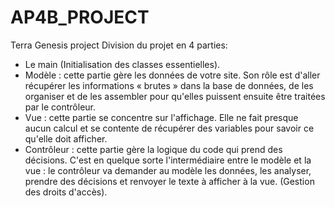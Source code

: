 # AP4B_PROJECT
Terra Genesis project
Division du projet en 4 parties:
- Le main (Initialisation des classes essentielles).
- Modèle : cette partie gère les données de votre site. Son rôle est d'aller récupérer les informations « brutes » dans la base de données, de les organiser et de les assembler pour qu'elles puissent ensuite être traitées par le contrôleur. 
- Vue : cette partie se concentre sur l'affichage. Elle ne fait presque aucun calcul et se contente de récupérer des variables pour savoir ce qu'elle doit afficher.
- Contrôleur : cette partie gère la logique du code qui prend des décisions. C'est en quelque sorte l'intermédiaire entre le modèle et la vue : le contrôleur va demander au modèle les données, les analyser, prendre des décisions et renvoyer le texte à afficher à la vue. (Gestion des droits d'accès).
